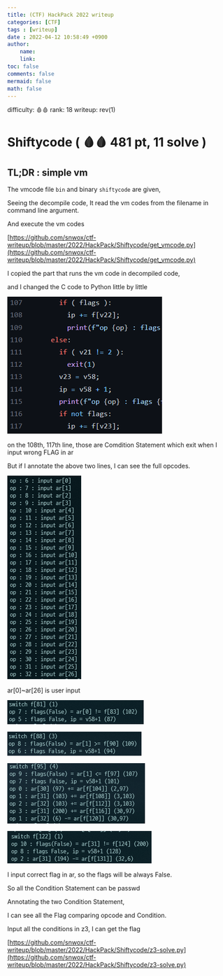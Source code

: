 ```yaml
---
title: (CTF) HackPack 2022 writeup
categories: [CTF]
tags : [writeup]
date : 2022-04-12 10:58:49 +0900
author:
    name: 
    link: 
toc: false
comments: false
mermaid: false
math: false
---
```


difficulty: 🩸🩸
rank: 18
writeup: rev(1)

# Shiftycode ( 🩸🩸 481 pt, 11 solve )

## TL;DR : simple vm

The vmcode file `bin` and binary `shiftycode`  are given,

Seeing the decompile code, It read the vm codes from the filename in command line argument.

And execute the vm codes

[https://github.com/snwox/ctf-writeup/blob/master/2022/HackPack/Shiftycode/get_vmcode.py](https://github.com/snwox/ctf-writeup/blob/master/2022/HackPack/Shiftycode/get_vmcode.py)

I copied the part that runs the vm code in decompiled code,

and I changed the C code to Python little by little

![Untitled](/assets/img/2022-04-12-(ctf)-hack-d6d50/Untitled.png)

on the 108th, 117th line, those are Comdition Statement which exit when I input wrong FLAG in ar

But if I annotate the above two lines, I can see the full opcodes.

![Untitled](/assets/img/2022-04-12-(ctf)-hack-d6d50/Untitled%201.png)

ar[0]~ar[26] is user input

 

![Untitled](/assets/img/2022-04-12-(ctf)-hack-d6d50/Untitled%202.png)

![Untitled](/assets/img/2022-04-12-(ctf)-hack-d6d50/Untitled%203.png)

![Untitled](/assets/img/2022-04-12-(ctf)-hack-d6d50/Untitled%204.png)

![Untitled](/assets/img/2022-04-12-(ctf)-hack-d6d50/Untitled%205.png)

I input correct flag in ar, so the flags will be always False. 

So all the Condition Statement can be passwd

Annotating the two Condition Statement, 

I can see all the Flag comparing opcode and Condition.

Input all the conditions in z3, I can get the flag

[https://github.com/snwox/ctf-writeup/blob/master/2022/HackPack/Shiftycode/z3-solve.py](https://github.com/snwox/ctf-writeup/blob/master/2022/HackPack/Shiftycode/z3-solve.py)